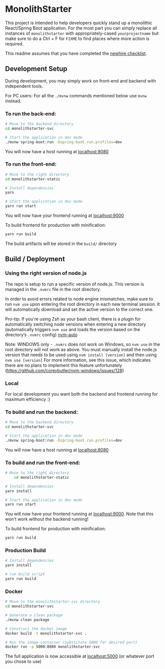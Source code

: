 # MonolithStarter

This project is intended to help developers quickly stand up a monolithic React/Spring Boot application. For the most part you can simply replace all instances of `monolithstarter` with appropriately-cased `yourprojectname` but make sure to do a Ctrl + F for `FIXME` to find places where more action is required.

This readme assumes that you have completed the [newhire checklist](https://github.com/validityhq/we_the_engineers/tree/master/newhire).

## Development Setup

During development, you may simply work on front-end and backend with independent tools.

For PC users: For all the `./mvnw` commands mentioned below use `mvnw` instead.

### To run the back-end:

```bash
# Move to the backend directory
cd monolithstarter-svc

# Start the application in dev mode
./mvnw spring-boot:run -Dspring-boot.run.profiles=dev
```

You will now have a host running at [localhost:8080](http://localhost:8080/)

### To run the front-end:

```bash
# Move to the right directory
cd monolithstarter-static

# Install dependencies
yarn

# Start the application in dev mode
yarn run start
```
You will now have your frontend running at [localhost:9000](http://localhost:9000/)

To build frontend for production with minification:

```bash
yarn run build
```

The build artifacts will be stored in the `build/` directory


## Build / Deployment

### Using the right version of node.js

The repo is setup to run a specific version of node.js.  This version is managed in the `.nvmrc` file in the root directory.

In order to avoid errors related to node engine mismatches, make sure to run `nvm use` upon entering the root directory in each new terminal session. It will automatically download and set the active version to the correct one.

Pro-tip: If you're using Zsh as your bash client, there is a plugin for automatically switching node versions when entering a new directory (automatically triggers `nvm use` and  loads the version based on the directory’s `.nvmrc` config) [nvm-auto](https://github.com/dijitalmunky/nvm-auto)

Note: WINDOWS only - `.nvmrc` does not work on Windows, so `nvm use` in the root directory will not work as above. You must manually install the node.js version that needs to be used using `nvm install [version]` and then using `nvm use [version]` For more information, see this issue, which indicates there are no plans to implement this feature unfortunately (https://github.com/coreybutler/nvm-windows/issues/128)

### Local

For local development you want both the backend and frontend running for maximum efficiency :)

### To build and run the backend:

```bash
# Move to the backend directory
cd monolithstarter-svc

# Start the application in dev mode
./mvnw spring-boot:run -Dspring-boot.run.profiles=dev
```

You will now have a host running at [localhost:8080](http://localhost:8080/)

### To build and run the front-end:

```bash
# Move to the right directory
    cd monolithstarter-static

# Install dependencies
yarn install

# Start the application in dev mode
yarn run start
```
You will now have your frontend running at [localhost:9000](http://localhost:9000/). Note that this won't work without the backend running!

To build frontend for production with minification:

```bash
yarn run build
```

### Production Build

```bash
# Install dependencies
yarn install

# run build script
yarn run build
```


### Docker
```bash
# Move to the monolithstarter-svc directory
cd monolithstarter-svc

# Generate a clean package
./mvnw clean package

# Construct the docker image
docker build -t monolithstarter-svc .

# Run the image container (substitute 5000 for desired port)
docker run -p 5000:8080 monolithstarter-svc
```
The full application is now accessible at [localhost:5000](http://localhost:5000/) (or whatever port you chose to use)
